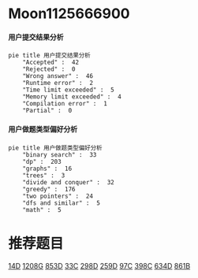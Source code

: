 # Moon1125666900

<!-- tabs:start -->



#### **用户提交结果分析**

```mermaid
pie title 用户提交结果分析
    "Accepted" :  42
    "Rejected" :  0
    "Wrong answer" :  46
    "Runtime error" :  2
    "Time limit exceeded" :  5
    "Memory limit exceeded" :  4
    "Compilation error" :  1
    "Partial" :  0
```

#### **用户做题类型偏好分析**

```mermaid
pie title 用户做题类型偏好分析
    "binary search" :  33
    "dp" :  203
    "graphs" :  16
    "trees" :  3
    "divide and conquer" :  32
    "greedy" :  176
    "two pointers" :  24
    "dfs and similar" :  5
    "math" :  5
```



<!-- tabs:end -->
# 推荐题目
[14D](https://codeforces.com/contest/14/problem/D)
[1208G](https://codeforces.com/contest/1208/problem/G)
[853D](https://codeforces.com/contest/853/problem/D)
[33C](https://codeforces.com/contest/33/problem/C)
[298D](https://codeforces.com/contest/298/problem/D)
[259D](https://codeforces.com/contest/259/problem/D)
[97C](https://codeforces.com/contest/97/problem/C)
[398C](https://codeforces.com/contest/398/problem/C)
[634D](https://codeforces.com/contest/634/problem/D)
[861B](https://codeforces.com/contest/861/problem/B)
